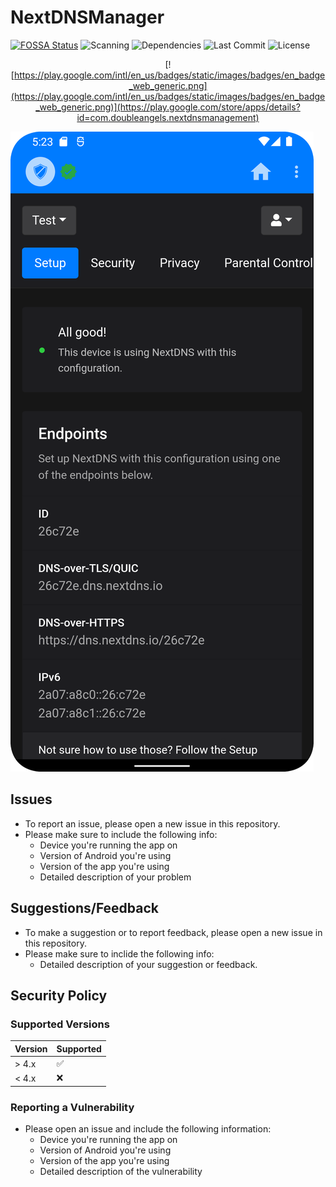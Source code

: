 # NextDNSManager
[![FOSSA Status](https://app.fossa.com/api/projects/git%2Bgithub.com%2Fmtverlee%2FNextDNSManager.svg?type=small)](https://app.fossa.com/projects/git%2Bgithub.com%2Fmtverlee%2FNextDNSManager?ref=badge_small) ![Scanning](https://img.shields.io/github/actions/workflow/status/mtverlee/NextDNSManager/.github/workflows/codeql.yml) ![Dependencies](https://img.shields.io/librariesio/github/mtverlee/NextDNSManager) ![Last Commit](https://img.shields.io/github/last-commit/mtverlee/NextDNSManager) ![License](https://img.shields.io/github/license/mtverlee/NextDNSManager) 

<div align="center">
      
[![https://play.google.com/intl/en_us/badges/static/images/badges/en_badge_web_generic.png](https://play.google.com/intl/en_us/badges/static/images/badges/en_badge_web_generic.png)](https://play.google.com/store/apps/details?id=com.doubleangels.nextdnsmanagement)
      
</div>
      

![Screenshot](screenshot.png)

## Issues
- To report an issue, please open a new issue in this repository.
- Please make sure to include the following info:
  - Device you're running the app on
  - Version of Android you're using
  - Version of the app you're using
  - Detailed description of your problem

## Suggestions/Feedback
- To make a suggestion or to report feedback, please open a new issue in this repository.
- Please make sure to inclide the following info:
  - Detailed description of your suggestion or feedback.

## Security Policy
### Supported Versions

| Version | Supported          |
| ------- | ------------------ |
| > 4.x   | :white_check_mark: |
| < 4.x   | :x:                |

### Reporting a Vulnerability

- Please open an issue and include the following information:
  - Device you're running the app on
  - Version of Android you're using
  - Version of the app you're using
  - Detailed description of the vulnerability
